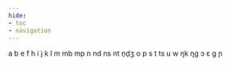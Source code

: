 ```yaml
---
hide:
- toc
- navigation
---
```

a
b
e
f
h
i
j
k
l
m
mb
mp
n
nd
ns
nt
n̠d̠ʒ
o
p
s
t
ts
u
w
ŋk
ŋɡ
ɔ
ɛ
ɡ
ɲ
